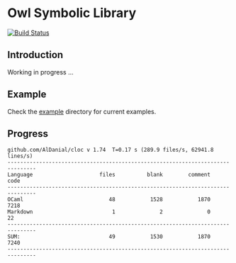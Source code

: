 # Owl Symbolic Library

[![Build Status](https://travis-ci.org/owlbarn/owl_symbolic.svg?branch=master)](https://travis-ci.org/owlbarn/owl_symbolic)

## Introduction

Working in progress ...


## Example 

Check the [example](/example) directory for current examples. 


## Progress

```text
github.com/AlDanial/cloc v 1.74  T=0.17 s (289.9 files/s, 62941.8 lines/s)
-------------------------------------------------------------------------------
Language                     files          blank        comment           code
-------------------------------------------------------------------------------
OCaml                           48           1528           1870           7218
Markdown                         1              2              0             22
-------------------------------------------------------------------------------
SUM:                            49           1530           1870           7240
-------------------------------------------------------------------------------
```